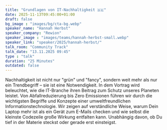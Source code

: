 ```yaml
---
title: "Grundlagen von IT-Nachhaltigkeit 🇩🇪"
date: 2025-11-13T09:45:00+01:00
draft: false
bg_image : "images/bg/cta-bg.webp"
speaker_name: "Hannah Herbst"
speaker_company: "Rewion"
speaker_image : "images/teams/hannah-herbst-small.webp"
speaker_link: "speaker/2025/hannah-herbst/"
talk_room: "Community Track"
talk_date: "13.11.2025 09:45"
type : "talk"
duration: "25 Minutes"
outdated: false
---
```


Nachhaltigkeit ist nicht nur "grün" und "fancy", sondern weit mehr als nur ein Trendbegriff – sie ist eine Notwendigkeit. In dem Vortrag wird beleuchtet, wie die IT-Branche ihren Beitrag zum Schutz unseres Planeten leistet. Von Abfallreduzierung bis Zero Emissionen führen wir durch die wichtigsten Begriffe und Konzepte einer umweltfreundlichen Informationstechnologie. Wir zeigen auf verständliche Weise, warum Dein Laptop mehr ist als ein Gerät zum E-Mails checken und wie selbst die kleinste Codezeile große Wirkung entfalten kann. Unabhängig davon, ob Du tief in der Materie steckst oder gerade erst einsteigst.
